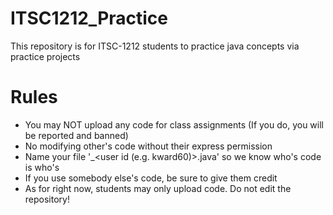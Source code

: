 # ITSC1212_Practice
This repository is for ITSC-1212 students to practice java concepts via practice projects

# Rules
- You may NOT upload any code for class assignments (If you do, you will be reported and banned)
- No modifying other's code without their express permission
- Name your file '<Project Name>_<user id (e.g. kward60)>.java' so we know who's code is who's
- If you use somebody else's code, be sure to give them credit
- As for right now, students may only upload code. Do not edit the repository!
